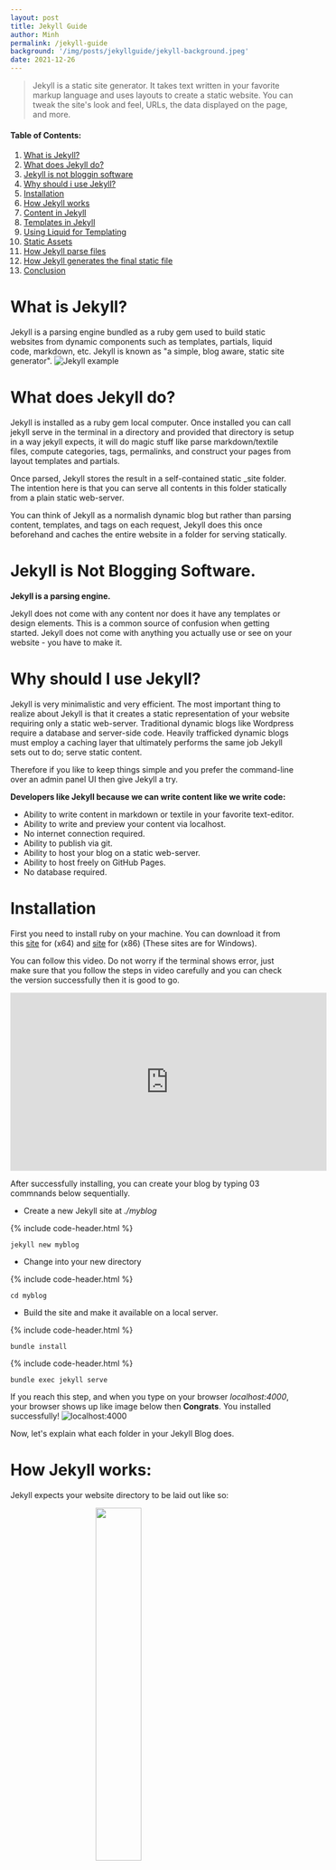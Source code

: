 ```yaml
---
layout: post
title: Jekyll Guide
author: Minh
permalink: /jekyll-guide
background: '/img/posts/jekyllguide/jekyll-background.jpeg'
date: 2021-12-26
---
```


> Jekyll is a static site generator. It takes text written in your favorite
> markup language and uses layouts to create a static website. You can tweak the
> site's look and feel, URLs, the data displayed on the page, and more.

#### Table of Contents:

1. [What is Jekyll?](#section1)
2. [What does Jekyll do?](#section2)
3. [Jekyll is not bloggin software](#section3)
4. [Why should i use Jekyll?](#section4)
5. [Installation](#section5)
6. [How Jekyll works](#section6)
7. [Content in Jekyll](#section7)
8. [Templates in Jekyll](#section8)
9. [Using Liquid for Templating](#section9)
10. [Static Assets](#section10)
11. [How Jekyll parse files](#section11)
12. [How Jekyll generates the final static file](#section12)
13. [Conclusion](#section13)

# What is Jekyll? <a name="section1"></a>

Jekyll is a parsing engine bundled as a ruby gem used to build static websites from dynamic components such as templates, partials, liquid code, markdown, etc. Jekyll is known as "a simple, blog aware, static site generator".
![Jekyll example](https://camo.githubusercontent.com/60e48134345384c400adf3a210d1968644e387e0b6a64f5abca97b8340d02a87/687474703a2f2f692e696d6775722e636f6d2f576558466b576e2e6a7067)

# What does Jekyll do? <a name="section2"></a>

Jekyll is installed as a ruby gem local computer. Once installed you can call jekyll serve in the terminal in a directory and provided that directory is setup in a way jekyll expects, it will do magic stuff like parse markdown/textile files, compute categories, tags, permalinks, and construct your pages from layout templates and partials.

Once parsed, Jekyll stores the result in a self-contained static \_site folder. The intention here is that you can serve all contents in this folder statically from a plain static web-server.

You can think of Jekyll as a normalish dynamic blog but rather than parsing content, templates, and tags on each request, Jekyll does this once beforehand and caches the entire website in a folder for serving statically.

# Jekyll is Not Blogging Software.<a name="section3"></a>

**Jekyll is a parsing engine.**

Jekyll does not come with any content nor does it have any templates or design elements. This is a common source of confusion when getting started. Jekyll does not come with anything you actually use or see on your website - you have to make it.

# Why should I use Jekyll? <a name="section4"></a>

Jekyll is very minimalistic and very efficient. The most important thing to realize about Jekyll is that it creates a static representation of your website requiring only a static web-server. Traditional dynamic blogs like Wordpress require a database and server-side code. Heavily trafficked dynamic blogs must employ a caching layer that ultimately performs the same job Jekyll sets out to do; serve static content.

Therefore if you like to keep things simple and you prefer the command-line over an admin panel UI then give Jekyll a try.

**Developers like Jekyll because we can write content like we write code:**

- Ability to write content in markdown or textile in your favorite text-editor.
- Ability to write and preview your content via localhost.
- No internet connection required.
- Ability to publish via git.
- Ability to host your blog on a static web-server.
- Ability to host freely on GitHub Pages.
- No database required.

# Installation <a name="section5"></a>

First you need to install ruby on your machine. You can download it from this <a href="https://github.com/oneclick/rubyinstaller2/releases/download/RubyInstaller-2.7.0-1/rubyinstaller-devkit-2.7.0-1-x64.exe">site</a> for (x64) and <a href="https://github.com/oneclick/rubyinstaller2/releases/download/RubyInstaller-2.7.0-1/rubyinstaller-devkit-2.7.0-1-x86.exe">site</a> for (x86) (These sites are for Windows).

You can follow this video. Do not worry if the terminal shows error, just make sure that you follow the steps in video carefully and you can check the version successfully then it is good to go.

<div class="iframe-container">
  <iframe width="560" height="315" src="https://www.youtube.com/embed/LfP7Y9Ja6Qc?start=42" title="YouTube video player" frameborder="0" allow="accelerometer; autoplay; clipboard-write; encrypted-media; gyroscope; picture-in-picture" allowfullscreen></iframe>
</div>

After successfully installing, you can create your blog by typing 03 commnands below sequentially.

- Create a new Jekyll site at _./myblog_

{% include code-header.html %}

```console
jekyll new myblog
```

- Change into your new directory

{% include code-header.html %}

```console
cd myblog
```

- Build the site and make it available on a local server.

{% include code-header.html %}

```console
bundle install
```

{% include code-header.html %}

```console
bundle exec jekyll serve
```

If you reach this step, and when you type on your browser _localhost:4000_, your browser shows up like image below then **Congrats**. You installed successfully!
![localhost:4000](https://docs.meca.in.th/assets/quickstartresult.jpg)

Now, let's explain what each folder in your Jekyll Blog does.

# How Jekyll works: <a name="section6"></a>

Jekyll expects your website directory to be laid out like so:

<img src="/img/posts/jekyllguide/folder-structure.JPG" style="width: 40%; display: block; margin-left: auto; margin-right: auto;" alt="">

**\_config.yml** Stores configuration data.

**\_includes** This folder is for partial views.

**\_layouts** This folder is for the main templates your content will be inserted into. You can have different layouts for different pages or page sections.

**\_posts** This folder contains your dynamic content/posts. the naming format is required to be @YEAR-MONTH-DATE-title.MARKUP@.

**\_site** This is where the generated site will be placed once Jekyll is done transforming it.

**assets** This folder is not part of the standard jekyll structure. The assets folder represents any generic folder you happen to create in your root directory. Directories and files not properly formatted for jekyll will be left untouched for you to serve normally.

(read more: <a href="http://jekyllrb.com/docs/usage/" target="_blank">http://jekyllrb.com/docs/usage/</a>)

**Jekyll Configuration**
Jekyll supports various configuration options that are fully outlined here: <a href="http://jekyllrb.com/docs/configuration/" target="_blank">http://jekyllrb.com/docs/configuration/</a>

# Content in Jekyll <a name="section7"></a>

Content in Jekyll is either a post or a page. These content "objects" get inserted into one or more templates to build the final output for its respective static-page.

**Posts and Pages**
Both posts and pages should be written in markdown, textile, or HTML and may also contain Liquid templating syntax. Both posts and pages can have meta-data assigned on a per-page basis such as title, url path, as well as arbitrary custom meta-data.

**Working With Posts**

**Creating a Post**
Posts are created by properly formatting a file and placing it the \_posts folder.

**Formatting**
A post must have a valid filename in the form YEAR-MONTH-DATE-title.MARKUP and be placed in the \_posts directory. If the data format is invalid Jekyll will not recognize the file as a post. The date and title are automatically parsed from the filename of the post file. Additionally, each file must have YAML Front-Matter prepended to its content. YAML Front-Matter is a valid YAML syntax specifying meta-data for the given file.

**Order**
Ordering is an important part of Jekyll but it is hard to specify a custom ordering strategy. Only reverse chronological and chronological ordering is supported in Jekyll.

Since the date is hard-coded into the filename format, to change the order, you must change the dates in the filenames.

**Tags**
Posts can have tags associated with them as part of their meta-data. Tags may be placed on posts by providing them in the post's YAML front matter. You have access to the post-specific tags in the templates. These tags also get added to the sitewide collection.

**Categories**
Posts may be categorized by providing one or more categories in the YAML front matter. Categories offer more significance over tags in that they can be reflected in the URL path to the given post. Note categories in Jekyll work in a specific way. If you define more than one category you are defining a category hierarchy "set". Example:

{% include code-header.html %}

```
---
title: Hello World
categories: [lessons, beginner]
---
```

This defines the category hierarchy "lessons/beginner". Note this is one category node in Jekyll. You won't find "lessons" and "beginner" as two separate categories unless you define them elsewhere as singular categories.

**Working With Pages**

**Creating a Page**
Pages are created by properly formatting a file and placing it anywhere in the root directory or subdirectories that do not start with an underscore.

**Formatting**
In order to register as a Jekyll page the file must contain YAML Front-Matter. Registering a page means 1) that Jekyll will process the page and 2) that the page object will be available in the site.pages array for inclusion into your templates.

**Categories and Tags**
Pages do not compute categories nor tags so defining them will have no effect.

**Sub-Directories**
If pages are defined in sub-directories, the path to the page will be reflected in the url. Example:

<img src="/img/posts/jekyllguide/working-with-pages.JPG" style="width:40%; display:block; margin-left:auto; margin-right:auto;">

This page will be available at <code style="display: inline;">http://yourdomain.com/people/bob/essay.html</code>

**Recommended Pages**

- **index.html**
  You will always want to define the root index.html page as this will display on your root URL.
- **404.html**
  Create a root 404.html page and GitHub Pages will serve it as your 404 response.
- **sitemap.html**
  Generating a sitemap is good practice for SEO.
- **about.html**
  A nice about page is easy to do and gives the human perspective to your website.

# Templates in Jekyll <a name="section8"></a>

Templates are used to contain a page's or post's content. All templates have access to a global site object variable: <span style="color: #e83e8c;">site</span> as well as a page object variable: <span style="color: #e83e8c;">page</span>. The site variable holds all accessible content and metadata relative to the site. The page variable holds accessible data for the given page or post being rendered at that point.

**Create a Template**
Templates are created by properly formatting a file and placing it in the <span style="color: #e83e8c;">\_layouts</span> directory.

**Formatting**
Templates should be coded in HTML and contain YAML Front Matter. All templates can contain Liquid code to work with your site's data.

**Rending Page/Post Content in a Template**
There is a special variable in all templates named : <span style="color: #e83e8c;">content</span>. The <span style="color: #e83e8c;">content</span> variable holds the page/post content including any sub-template content previously defined. Render the content variable wherever you want your main content to be injected into your template:

{% include code-header.html %}

```html
<body>
	<div id="sidebar">...</div>
	<div id="main">{ { content }}</div>
</body>
```

**Sub-Templates**
Sub-templates are exactly templates with the only difference being they define another "root" layout/template within their YAML Front Matter. This essentially means a template will render inside of another template.

**Includes**
In Jekyll you can define include files by placing them in the <span style="color: #e83e8c;">\_includes</span> folder. Includes are NOT templates, rather they are just code snippets that get included into templates. In this way, you can treat the code inside includes as if it was native to the parent template.

Any valid template code may be used in includes.

# Using Liquid for Templating <a name="section9"></a>

Templating is perhaps the most confusing and frustrating part of Jekyll. This is mainly due to the fact that Jekyll templates must use the Liquid Templating Language.

**What is Liquid?**
Liquid is a secure templating language developed by Shopify. Liquid is designed for end-users to be able to execute logic within template files without imposing any security risk on the hosting server.

Jekyll uses Liquid to generate the post content within the final page layout structure and as the primary interface for working with your site and post/page data.

**Why Do We Have to Use Liquid?**
GitHub uses Jekyll to power GitHub Pages. GitHub cannot afford to run arbitrary code on their servers so they lock developers down via Liquid.

**Liquid is Not Programmer-Friendly.**
The short story is liquid is not real code and its not intended to execute real code. The point being you can't do jackshit in liquid that hasn't been allowed explicitly by the implementation. What's more you can only access data-structures that have been explicitly passed to the template.

In Jekyll's case it is not possible to alter what is passed to Liquid without hacking the gem or running custom plugins. Both of which cannot be supported by GitHub Pages.

As a programmer - this is very frustrating.

But rather than look a gift horse in the mouth we are going to suck it up and view it as an opportunity to work around limitations and adopt client-side solutions when possible.

# Static Assets <a name="section10"></a>

Static assets are any file in the root or non-underscored subfolders that are not pages. That is they have no valid YAML Front Matter and are thus not treated as Jekyll Pages. Static assets should be used for images, css, and javascript files.

# How Jekyll parses files <a name="section11"></a>

Remember Jekyll is a processing engine. There are two main types of parsing in Jekyll.

- **Content parsing.**<br>
  This is done with textile or markdown.
- **Template parsing.**<br>
  This is done with the liquid templating language.

And thus there are two main types of file formats needed for this parsing.

- **Post and Page files.**<br>
  All content in Jekyll is either a post or a page so valid posts and pages are parsed with markdown or textile.

- **Template files.**<br>
  These files go in <span style="color: #e83e8c;">\_layouts</span> folder and contain your blogs **templates**. They should be made in HTML with the help of Liquid syntax. Since include files are simply injected into templates they are essentially parsed as if they were native to the template.

**Arbitrary files and folders.**<br>
Files that are not valid pages are treated as static content and pass through Jekyll untouched and reside on your blog in the exact structure and format they originally existed in.

**Formatting Files for Parsing.**<br>
We've outlined the need for valid formatting using YAML Front Matter. Templates, posts, and pages all need to provide valid YAML Front Matter even if the Matter is empty. This is the only way Jekyll knows you want the file processed.

YAML Front Matter must be prepended to the top of template/post/page files:

```
---
layout: post
category : pages
tags : [how-to, jekyll]
---

... contents ...
```

Three hyphens on a new line start the Front-Matter block and three hyphens on a new line end the block. The data inside the block must be valid YAML.

Configuration parameters for YAML Front-Matter is outlined here: A comprehensive explanation of YAML Front Matter

**Defining Layouts for Posts and Templates Parsing.**<br>
The <span style="color: #e83e8c;">layout</span> parameter in the YAML Front Matter defines the template file for which the given post or template should be injected into. If a template file specifies a layout parameter, it is effectively being used as a <span style="color: #e83e8c;">sub-template</span>. That is to say loading a post file into a template file that refers to another template file will work in the way you'd expect; as a nested sub-template.

# How Jekyll generates the final static files <a name="section12"></a>

Ultimately, Jekyll's job is to generate a static representation of your website. The following is an outline of how that's done:

<strong class="tab4">1. Jekyll collects data</strong>

<p class="indent">
Jekyll scans the posts directory and collects all posts files as post objects. It then scans the layout assets and collects those and finally scans other directories in search of pages.
</p>

<strong class="tab4">2. Jekyll computes data.</strong>

<p class="indent">Jekyll takes these objects, computes metadata (permalinks, tags, categories, titles, dates) from them and constructs one big site object that holds all the posts, pages, layouts, and respective metadata. At this stage your site is one big computed ruby object.</p>

<strong class="tab4">3. Jekyll liquifies posts and templates.</strong>

<p class="indent">Next jekyll loops through each post file and converts (through markdown or textile) and <strong>liquifies</strong> the post inside of its respective layout(s). Once the post is parsed and liquified inside the the proper layout structure, the layout itself is "liquified".</p>
<p class="indent"> <strong>Liquification</strong> is defined as follows: Jekyll initiates a Liquid template, and passes a simpler hash representation of the ruby site object as well as a simpler hash representation of the ruby post object. These simplified data structures are what you have access to in the templates.</p>

<strong class="tab4">4. Jekyll generates output.</strong>

<p class="indent">Finally the liquid templates are "rendered", thereby processing any liquid syntax provided in the templates and saving the final, static representation of the file.</p>

**Notes.**<br>
Because Jekyll computes the entire site in one fell swoop, each template is given access to a global site hash that contains useful data. It is this data that you'll iterate through and format using the Liquid tags and filters in order to render it onto a given page.

Remember, in Jekyll you are an end-user. Your API has only two components:

1. The manner in which you setup your directory.<br>
2. The liquid syntax and variables passed into the liquid templates.
   All the data objects available to you in the templates via Liquid are outlined in the API Section of Jekyll-Bootstrap. You can also read the original documentation here: <a href="http://jekyllrb.com/docs/variables/" target="_blank">http://jekyllrb.com/docs/variables/</a>

# Conclusion <a name="section13"></a>

I hope this paints a clearer picture of what Jekyll is doing and why it works the way it does. As noted, our main programming constraint is the fact that our API is limited to what is accessible via Liquid and Liquid only.

Jekyll-bootstrap is intended to provide helper methods and strategies aimed at making it more intuitive and easier to work with Jekyll =)

Thank you for reading this far.

_**You can see more with these :**_

- The playlist 19 videos with basic knowledge about Jekyll:

<div class="iframe-container">
<iframe width="560" height="315" class="myCenter" src="https://www.youtube.com/embed/videoseries?list=PLLAZ4kZ9dFpOPV5C5Ay0pHaa0RJFhcmcB" title="YouTube video player" frameborder="0" allow="accelerometer; autoplay; clipboard-write; encrypted-media; gyroscope; picture-in-picture" allowfullscreen></iframe>
</div>

- This blog is mainly based on this playlist below:

<div class="iframe-container">
<iframe class="myCenter" width="560" height="315" src="https://www.youtube.com/embed/videoseries?list=PLr5uaPu5L7xIg2GqO7HE0Tf-BCCkAf7-I" title="YouTube video player" frameborder="0" allow="accelerometer; autoplay; clipboard-write; encrypted-media; gyroscope; picture-in-picture" allowfullscreen></iframe>
</div>

**Reference**:<br>1. <a href="https://jekyllrb.com/docs/" target="_blank"> Jekyll Docs Quickstart</a> <br>2. <a href="http://jekyllbootstrap.com/lessons/jekyll-introduction.html" target="_blank"> http://jekyllbootstrap.com/lessons/jekyll-introduction.html</a>

**_Disclaimer_**: This content is for educational intention only.
